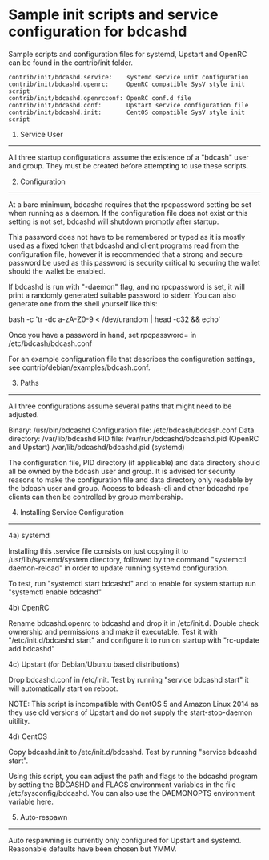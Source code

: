 Sample init scripts and service configuration for bdcashd
==========================================================

Sample scripts and configuration files for systemd, Upstart and OpenRC
can be found in the contrib/init folder.

    contrib/init/bdcashd.service:    systemd service unit configuration
    contrib/init/bdcashd.openrc:     OpenRC compatible SysV style init script
    contrib/init/bdcashd.openrcconf: OpenRC conf.d file
    contrib/init/bdcashd.conf:       Upstart service configuration file
    contrib/init/bdcashd.init:       CentOS compatible SysV style init script

1. Service User
---------------------------------

All three startup configurations assume the existence of a "bdcash" user
and group.  They must be created before attempting to use these scripts.

2. Configuration
---------------------------------

At a bare minimum, bdcashd requires that the rpcpassword setting be set
when running as a daemon.  If the configuration file does not exist or this
setting is not set, bdcashd will shutdown promptly after startup.

This password does not have to be remembered or typed as it is mostly used
as a fixed token that bdcashd and client programs read from the configuration
file, however it is recommended that a strong and secure password be used
as this password is security critical to securing the wallet should the
wallet be enabled.

If bdcashd is run with "-daemon" flag, and no rpcpassword is set, it will
print a randomly generated suitable password to stderr.  You can also
generate one from the shell yourself like this:

bash -c 'tr -dc a-zA-Z0-9 < /dev/urandom | head -c32 && echo'

Once you have a password in hand, set rpcpassword= in /etc/bdcash/bdcash.conf

For an example configuration file that describes the configuration settings,
see contrib/debian/examples/bdcash.conf.

3. Paths
---------------------------------

All three configurations assume several paths that might need to be adjusted.

Binary:              /usr/bin/bdcashd
Configuration file:  /etc/bdcash/bdcash.conf
Data directory:      /var/lib/bdcashd
PID file:            /var/run/bdcashd/bdcashd.pid (OpenRC and Upstart)
                     /var/lib/bdcashd/bdcashd.pid (systemd)

The configuration file, PID directory (if applicable) and data directory
should all be owned by the bdcash user and group.  It is advised for security
reasons to make the configuration file and data directory only readable by the
bdcash user and group.  Access to bdcash-cli and other bdcashd rpc clients
can then be controlled by group membership.

4. Installing Service Configuration
-----------------------------------

4a) systemd

Installing this .service file consists on just copying it to
/usr/lib/systemd/system directory, followed by the command
"systemctl daemon-reload" in order to update running systemd configuration.

To test, run "systemctl start bdcashd" and to enable for system startup run
"systemctl enable bdcashd"

4b) OpenRC

Rename bdcashd.openrc to bdcashd and drop it in /etc/init.d.  Double
check ownership and permissions and make it executable.  Test it with
"/etc/init.d/bdcashd start" and configure it to run on startup with
"rc-update add bdcashd"

4c) Upstart (for Debian/Ubuntu based distributions)

Drop bdcashd.conf in /etc/init.  Test by running "service bdcashd start"
it will automatically start on reboot.

NOTE: This script is incompatible with CentOS 5 and Amazon Linux 2014 as they
use old versions of Upstart and do not supply the start-stop-daemon uitility.

4d) CentOS

Copy bdcashd.init to /etc/init.d/bdcashd. Test by running "service bdcashd start".

Using this script, you can adjust the path and flags to the bdcashd program by
setting the BDCASHD and FLAGS environment variables in the file
/etc/sysconfig/bdcashd. You can also use the DAEMONOPTS environment variable here.

5. Auto-respawn
-----------------------------------

Auto respawning is currently only configured for Upstart and systemd.
Reasonable defaults have been chosen but YMMV.
